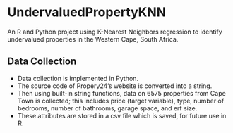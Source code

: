 # UndervaluedPropertyKNN
An R and Python project using K-Nearest Neighbors regression to identify undervalued properties in the Western Cape, South Africa.

## Data Collection 
* Data collection is implemented in Python. 
* The source code of Propery24’s website is converted into a string.
* Then using built-in string functions, data on 6575 properties from Cape Town is collected; this includes price (target variable), type, number of bedrooms, number of bathrooms, garage space, and erf size.
* These attributes are stored in a csv file which is saved, for future use in R. 
